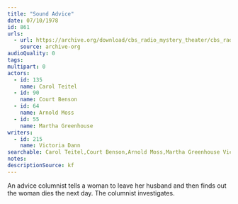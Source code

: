 ```yaml
---
title: "Sound Advice"
date: 07/10/1978
id: 861
urls: 
  - url: https://archive.org/download/cbs_radio_mystery_theater/cbs_radio_mystery_theater-0851-0900.zip/cbs_radio_mystery_theater-0851-0900%2Fcbsrmt_0861_sound_advice.mp3
    source: archive-org
audioQuality: 0
tags: 
multipart: 0
actors:  
  - id: 135
    name: Carol Teitel  
  - id: 90
    name: Court Benson  
  - id: 64
    name: Arnold Moss  
  - id: 55
    name: Martha Greenhouse
writers:  
  - id: 215
    name: Victoria Dann
searchable: Carol Teitel,Court Benson,Arnold Moss,Martha Greenhouse Victoria Dann
notes: 
descriptionSource: kf
---
```

An advice columnist tells a woman to leave her husband and then finds out the woman dies the next day. The columnist investigates.